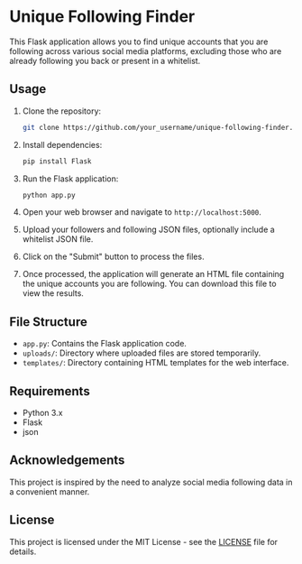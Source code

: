# Unique Following Finder

This Flask application allows you to find unique accounts that you are following across various social media platforms, excluding those who are already following you back or present in a whitelist.

## Usage

1. Clone the repository:

    ```bash
    git clone https://github.com/your_username/unique-following-finder.git
    ```

2. Install dependencies:

    ```bash
    pip install Flask
    ```

3. Run the Flask application:

    ```bash
    python app.py
    ```

4. Open your web browser and navigate to `http://localhost:5000`.

5. Upload your followers and following JSON files, optionally include a whitelist JSON file.

6. Click on the "Submit" button to process the files.

7. Once processed, the application will generate an HTML file containing the unique accounts you are following. You can download this file to view the results.

## File Structure

- `app.py`: Contains the Flask application code.
- `uploads/`: Directory where uploaded files are stored temporarily.
- `templates/`: Directory containing HTML templates for the web interface.

## Requirements

- Python 3.x
- Flask
- json

## Acknowledgements

This project is inspired by the need to analyze social media following data in a convenient manner.

## License

This project is licensed under the MIT License - see the [LICENSE](LICENSE) file for details.

